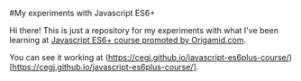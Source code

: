 #My experiments with Javascript ES6+

Hi there! This is just a repository for my experiments with what I've been learning at [Javascript ES6+ course promoted by Origamid.com](https://www.origamid.com/curso/javascript-completo-es6/).

You can see it working at (https://cegj.github.io/javascript-es6plus-course/)[https://cegj.github.io/javascript-es6plus-course/].
